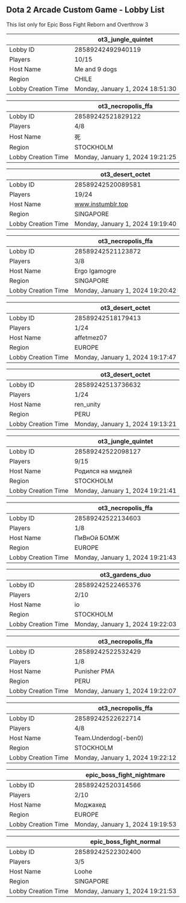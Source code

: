 ## Dota 2 Arcade Custom Game - Lobby List

This list only for Epic Boss Fight Reborn and Overthrow 3

|  | ot3_jungle_quintet |
| ------ | ------ |
| Lobby ID | 28589242492940119 |
| Players | 10/15 |
| Host Name | Me and 9 dogs |
| Region | CHILE |
| Lobby Creation Time | Monday, January 1, 2024 18:51:30 |


|  | ot3_necropolis_ffa |
| ------ | ------ |
| Lobby ID | 28589242521829122 |
| Players | 4/8 |
| Host Name | 死 |
| Region | STOCKHOLM |
| Lobby Creation Time | Monday, January 1, 2024 19:21:25 |


|  | ot3_desert_octet |
| ------ | ------ |
| Lobby ID | 28589242520089581 |
| Players | 19/24 |
| Host Name | www.instumblr.top |
| Region | SINGAPORE |
| Lobby Creation Time | Monday, January 1, 2024 19:19:40 |


|  | ot3_necropolis_ffa |
| ------ | ------ |
| Lobby ID | 28589242521123872 |
| Players | 3/8 |
| Host Name | Ergo Igamogre |
| Region | SINGAPORE |
| Lobby Creation Time | Monday, January 1, 2024 19:20:42 |


|  | ot3_desert_octet |
| ------ | ------ |
| Lobby ID | 28589242518179413 |
| Players | 1/24 |
| Host Name | affetmez07 |
| Region | EUROPE |
| Lobby Creation Time | Monday, January 1, 2024 19:17:47 |


|  | ot3_desert_octet |
| ------ | ------ |
| Lobby ID | 28589242513736632 |
| Players | 1/24 |
| Host Name | ren_unity |
| Region | PERU |
| Lobby Creation Time | Monday, January 1, 2024 19:13:21 |


|  | ot3_jungle_quintet |
| ------ | ------ |
| Lobby ID | 28589242522098127 |
| Players | 9/15 |
| Host Name | Родился на мидлей |
| Region | STOCKHOLM |
| Lobby Creation Time | Monday, January 1, 2024 19:21:41 |


|  | ot3_necropolis_ffa |
| ------ | ------ |
| Lobby ID | 28589242522134603 |
| Players | 1/8 |
| Host Name | ПиВнОй БОМЖ |
| Region | EUROPE |
| Lobby Creation Time | Monday, January 1, 2024 19:21:43 |


|  | ot3_gardens_duo |
| ------ | ------ |
| Lobby ID | 28589242522465376 |
| Players | 2/10 |
| Host Name | io |
| Region | STOCKHOLM |
| Lobby Creation Time | Monday, January 1, 2024 19:22:03 |


|  | ot3_necropolis_ffa |
| ------ | ------ |
| Lobby ID | 28589242522532429 |
| Players | 1/8 |
| Host Name | Punisher PMA |
| Region | PERU |
| Lobby Creation Time | Monday, January 1, 2024 19:22:07 |


|  | ot3_necropolis_ffa |
| ------ | ------ |
| Lobby ID | 28589242522622714 |
| Players | 4/8 |
| Host Name | Team.Underdog(-ben0) |
| Region | STOCKHOLM |
| Lobby Creation Time | Monday, January 1, 2024 19:22:12 |


|  | epic_boss_fight_nightmare |
| ------ | ------ |
| Lobby ID | 28589242520314566 |
| Players | 2/10 |
| Host Name | Моджахед |
| Region | EUROPE |
| Lobby Creation Time | Monday, January 1, 2024 19:19:53 |


|  | epic_boss_fight_normal |
| ------ | ------ |
| Lobby ID | 28589242522302400 |
| Players | 3/5 |
| Host Name | Loohe |
| Region | SINGAPORE |
| Lobby Creation Time | Monday, January 1, 2024 19:21:53 |


